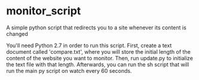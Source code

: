 # monitor_script
A simple python script that redirects you to a site whenever its content is changed

You'll need Python 2.7 in order to run this script. First, create a text document called 'compare.txt', where you will store 
the initial length of the content of the website you want to monitor. Then, run update.py to initialize the text file with
that length. Afterwards, you can run the sh script that will run the main py script on watch every 60 seconds.

